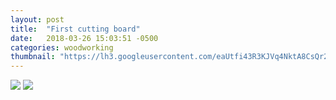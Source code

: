 ```yaml
---
layout: post
title:  "First cutting board"
date:   2018-03-26 15:03:51 -0500
categories: woodworking
thumbnail: "https://lh3.googleusercontent.com/eaUtfi43R3KJVq4NktA8CsQr2Z9PTp-YQjSlGeX0o1mvevPOMxwYfoJn2E-SgrJ-o7Tc_cz8Do5h33KE3TnlgaSqvFmH7ccMgOi-1SLS_3JcJ8eFKOYi1spnb_JwOx_HgRU-4EWguJ6wUUML5CdOQ5-gDC8Wps_nPQHF1pV7fvvBFGUOePpz6P3XpHgLUzDZoO6mT6jAWxGbDj3o7-j4cRQ3ckjUmMSlb0qK1sFct5q-Dy6aEb6XKXQxJ2ZYCbCJcS2GN-bN8b3eC-vn1hR-k3h39ydpmZUNaMUt6bYZO4BbLVab6OEbV1e17NKLWbdhKVV38JMqpWJpjxU3HUY0BNnHSV91Z7LdvrIeP0uiPn6IkL4orBqchvs9P5mRZMurl2UPQiKNRKrBfpIfVdUiUga-hrFlXNcKijFLpU1HXXfKmlkNoRJtQnvizoRIV6vS_x4tjMAD3slxR26EvOB6C45zwT2-w-GyHoFK6E8IDHx4VxrreVLPmvvBItwXI8Y5Carcb48w7ico0C__SHrCv14BJ6OUfSSNTJvBU_Q4BSeU-2bHIEoXGbnrRbiNPi3Djbum9Lt9fpujvZEt9pxQFGwTz3ZY1P9JAsl3lsfM2x1Oh0X05tKRl8mvRImNtXQvxEjjaf80rmwR-3DbhBwh_bjuJwA_v46P=w944-h630-no"
---
```

<img src="https://lh3.googleusercontent.com/6Y6gIoBXO3tvLQqwjeB4xtJSDc0zyUSldmNE_9uLR6KarlPFiph-w1igSKMXSTc2sMJSwmQ4EYC3byOgM23A8ahoavAxZ2heXdOX92abSQaZRmJWcgFaFoaMH9eQvLn_Av35oBxJWpvy0pQv6P9E5wuvx1DkaeDtk7ljc2mAjYIb4lksDNo4RbbZz0NIgUgAERZKpeuc11sK6P3KWOPyvOlfQjondFehGkJJAF7HNi8UYRkHNsHUSyOOjBjDqUSP7bjmcjc-9OZYIuoLtuaA6S-ydRlsHhiNWDbXpbVeOTJ1ZFEISdl7cBNzqPIcoIHKSk1jb-M5kUXXhrQ0Lu_9ArOV4EwE9hxxO5S9PQBjhy668ULTSYWgPoswQwHS2MROd8NfsdyqBqq2gW48qS2-vZjitKrmfhbX8uDTvz5X64vPuHnrfHSez45AxKIso0C4ZZvUOGG_8zR7yHkyoocXZUZ-TqnWGZCsdA3uHeAgxP8MW0Wi_ImTWYvkbRo5wLOBNwuhhdyTUSTvLxspQ2AAu27P8ZNn5OGCnYyAegep4SCZBAXgP7G-M7NsosOuYviZiH7ynlS3RUTiGzZ1-S3MQxh9qTZG6iLqFAPO6FVAhmUonKeZgeBNSGYv910SNZuFJh8cU7eGevN2vcsu-DPUC3uwcDndgfCr=w723-h963-no">

<img src="https://lh3.googleusercontent.com/eaUtfi43R3KJVq4NktA8CsQr2Z9PTp-YQjSlGeX0o1mvevPOMxwYfoJn2E-SgrJ-o7Tc_cz8Do5h33KE3TnlgaSqvFmH7ccMgOi-1SLS_3JcJ8eFKOYi1spnb_JwOx_HgRU-4EWguJ6wUUML5CdOQ5-gDC8Wps_nPQHF1pV7fvvBFGUOePpz6P3XpHgLUzDZoO6mT6jAWxGbDj3o7-j4cRQ3ckjUmMSlb0qK1sFct5q-Dy6aEb6XKXQxJ2ZYCbCJcS2GN-bN8b3eC-vn1hR-k3h39ydpmZUNaMUt6bYZO4BbLVab6OEbV1e17NKLWbdhKVV38JMqpWJpjxU3HUY0BNnHSV91Z7LdvrIeP0uiPn6IkL4orBqchvs9P5mRZMurl2UPQiKNRKrBfpIfVdUiUga-hrFlXNcKijFLpU1HXXfKmlkNoRJtQnvizoRIV6vS_x4tjMAD3slxR26EvOB6C45zwT2-w-GyHoFK6E8IDHx4VxrreVLPmvvBItwXI8Y5Carcb48w7ico0C__SHrCv14BJ6OUfSSNTJvBU_Q4BSeU-2bHIEoXGbnrRbiNPi3Djbum9Lt9fpujvZEt9pxQFGwTz3ZY1P9JAsl3lsfM2x1Oh0X05tKRl8mvRImNtXQvxEjjaf80rmwR-3DbhBwh_bjuJwA_v46P=w1445-h963-no"/>
